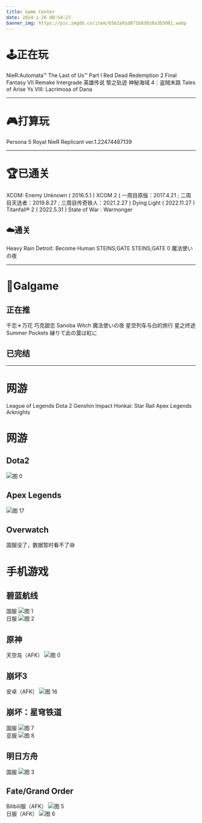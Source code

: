 ```yaml
---
title: Game Center
date: 2024-1-26 00:54:27
banner_img: https://pic.imgdb.cn/item/65b2a91d871b83018a3b5081.webp
---
```


<h1> 🕹️正在玩</h1>
<p>

NieR:Automata™
The Last of Us™ Part I
Red Dead Redemption 2
Final Fantasy VII Remake Intergrade
英雄传说 黎之轨迹
神秘海域 4：盗贼末路
Tales of Arise
Ys VIII: Lacrimosa of Dana

---
<h1> 🎮打算玩</h1>

Persona 5 Royal
NieR Replicant ver.1.22474487139

---
<h1> 🏆已通关</h1>

XCOM: Enemy Unknown ( 2016.5.1 ) 
XCOM 2 ( 一周目原版：2017.4.21 ; 二周目天选者：2019.8.27 ; 三周目传奇铁人：2021.2.27 )
Dying Light ( 2022.11.27 )
Titanfall® 2 ( 2022.5.31 )
State of War : Warmonger

<h2>☁️通关</h2>

Heavy Rain
Detroit: Become Human
STEINS;GATE
STEINS;GATE 0
魔法使いの夜

---
<h1> 🎀Galgame</h1>

<h2> 正在推</h2>

千恋＊万花
巧克甜恋
Sanoba Witch
魔法使いの夜
星空列车与白的旅行
星之终途
Summer Pockets
縁りて此の葉は紅に

<h2>已完结</h2>

---

<h1>网游</h1>

League of Legends
Dota 2
Genshin Impact
Honkai: Star Rail
Apex Legends
Arknights

# 网游

## Dota2

![图 0](https://s2.loli.net/2023/11/04/1dDWVhpyX2tHnR9.png)

## Apex Legends

![图 17](https://cdn.jsdelivr.net/gh/AkiCCLing/blog-image@master/blog/026b44916205d02fd9a33dc39ab98474fb0e45e7dcdb6ed8ccd47889ea35231c.jpg)  

## Overwatch

国服没了，数据暂时看不了:sweat_smile:

# 手机游戏

## 碧蓝航线
国服
![图 1](https://s2.loli.net/2023/11/08/ag9zvs5DbTU73HV.jpg)  
日服
![图 2](https://s2.loli.net/2023/11/08/EuamqXFILlsMrSc.jpg) 

## 原神
天空岛（AFK）
![图 0](https://cdn.jsdelivr.net/gh/AkiCCLing/blog-image@master/blog/9a2a4e04b864719460061ef1aca7b6cb94b9ea817fe1b7abc04e76d47a13396e.jpg)

## 崩坏3
安卓（AFK）
![图 16](https://cdn.jsdelivr.net/gh/AkiCCLing/blog-image@master/blog/523ecc777e0fc45a1445760d119fbb21b5db9b08c4422443937b3289c98663bc.jpg) 


## 崩坏：星穹铁道
国服
![图 7](https://s2.loli.net/2023/11/08/m1pHrvfaSTRINOy.jpg)  
亚服
![图 8](https://s2.loli.net/2023/11/08/Jl8MEYDkAsjwLZm.jpg)  

## 明日方舟
国服
![图 3](https://s2.loli.net/2023/11/08/mgelwXz6dW4713I.jpg)  

## Fate/Grand Order
Bilibili服（AFK）
![图 5](https://s2.loli.net/2023/11/08/8O1coHPIbDmerU4.jpg)  
日服（AFK）
![图 6](https://s2.loli.net/2023/11/08/V2c7aJdixjwDmF4.jpg)  

